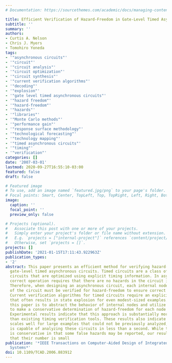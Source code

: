 ```yaml
---
# Documentation: https://sourcethemes.com/academic/docs/managing-content/

title: Efficient Verification of Hazard-Freedom in Gate-Level Timed Asynchronous Circuits
subtitle: ''
summary: ''
authors:
- Curtis A. Nelson
- Chris J. Myers
- Tomohiro Yoneda
tags:
- '"asynchronous circuits"'
- '"circuit"'
- '"circuit analysis"'
- '"circuit optimization"'
- '"circuit synthesis"'
- '"current verification algorithms"'
- '"decoding"'
- '"explosion"'
- '"gate level timed asynchronous circuits"'
- '"hazard freedom"'
- '"hazard-freedom"'
- '"hazards"'
- '"libraries"'
- '"Monte Carlo methods"'
- '"performance gain"'
- '"response surface methodology"'
- '"technological forecasting"'
- '"technology mapping"'
- '"timed asynchronous circuits"'
- '"timing"'
- '"verification"'
categories: []
date: '2007-03-01'
lastmod: 2020-09-27T16:55:10-03:00
featured: false
draft: false

# Featured image
# To use, add an image named `featured.jpg/png` to your page's folder.
# Focal points: Smart, Center, TopLeft, Top, TopRight, Left, Right, BottomLeft, Bottom, BottomRight.
image:
  caption: ''
  focal_point: ''
  preview_only: false

# Projects (optional).
#   Associate this post with one or more of your projects.
#   Simply enter your project's folder or file name without extension.
#   E.g. `projects = ["internal-project"]` references `content/project/deep-learning/index.md`.
#   Otherwise, set `projects = []`.
projects: []
publishDate: '2021-01-15T17:11:43.922963Z'
publication_types:
- '2'
abstract: This paper presents an efficient method for verifying hazard-freedom in
  gate-level timed asynchronous circuits. Timed circuits are a class of asynchronous
  circuits that are optimized using explicit timing information. In asynchronous circuits,
  correct operation requires that there are no hazards in the circuit implementation.
  Therefore, when designing an asynchronous circuit, each internal node and output
  of the circuit must be verified for hazard-freedom to ensure correct operation.
  Current verification algorithms for timed circuits require an explicit state exploration
  that often results in state explosion for even modest-sized examples. The goal of
  this paper is to abstract the behavior of internal nodes and utilize this information
  to make a conservative determination of hazard-freedom for each node in the circuit.
  Experimental results indicate that this approach is substantially more efficient
  than existing timing verification tools. These results also indicate that this method
  scales well for large examples that could not be previously analyzed, in that it
  is capable of analyzing these circuits in less than a second. While this method
  is conservative in that some false hazards may be reported, our results indicate
  that their number is small
publication: '*IEEE Transactions on Computer-Aided Design of Integrated Circuits and
  Systems*'
doi: 10.1109/TCAD.2006.883912
---
```


